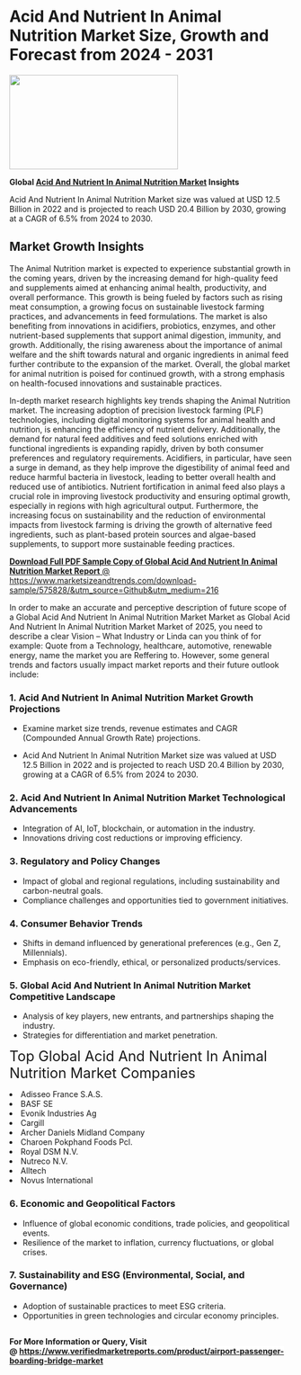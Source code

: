 <H1>Acid And Nutrient In Animal Nutrition Market Size, Growth and Forecast from 2024 - 2031</H1><img class="aligncenter size-medium wp-image-584254" src="https://thirdeyenews.in/wp-content/uploads/2024/09/Global-Market-Research-300x168.jpeg" alt="" width="300" height="168" /><p><strong>Global&nbsp;<a href="https://www.marketsizeandtrends.com/download-sample/575828/&amp;utm_source=Github&utm_medium=216">Acid And Nutrient In Animal Nutrition Market</a> Insights</strong></p><p>Acid And Nutrient In Animal Nutrition Market size was valued at USD 12.5 Billion in 2022 and is projected to reach USD 20.4 Billion by 2030, growing at a CAGR of 6.5% from 2024 to 2030.</p><p><h2>Market Growth Insights</h2> <p>The Animal Nutrition market is expected to experience substantial growth in the coming years, driven by the increasing demand for high-quality feed and supplements aimed at enhancing animal health, productivity, and overall performance. This growth is being fueled by factors such as rising meat consumption, a growing focus on sustainable livestock farming practices, and advancements in feed formulations. The market is also benefiting from innovations in acidifiers, probiotics, enzymes, and other nutrient-based supplements that support animal digestion, immunity, and growth. Additionally, the rising awareness about the importance of animal welfare and the shift towards natural and organic ingredients in animal feed further contribute to the expansion of the market. Overall, the global market for animal nutrition is poised for continued growth, with a strong emphasis on health-focused innovations and sustainable practices. <a href="download-sample-link"></a></p> <p>In-depth market research highlights key trends shaping the Animal Nutrition market. The increasing adoption of precision livestock farming (PLF) technologies, including digital monitoring systems for animal health and nutrition, is enhancing the efficiency of nutrient delivery. Additionally, the demand for natural feed additives and feed solutions enriched with functional ingredients is expanding rapidly, driven by both consumer preferences and regulatory requirements. Acidifiers, in particular, have seen a surge in demand, as they help improve the digestibility of animal feed and reduce harmful bacteria in livestock, leading to better overall health and reduced use of antibiotics. Nutrient fortification in animal feed also plays a crucial role in improving livestock productivity and ensuring optimal growth, especially in regions with high agricultural output. Furthermore, the increasing focus on sustainability and the reduction of environmental impacts from livestock farming is driving the growth of alternative feed ingredients, such as plant-based protein sources and algae-based supplements, to support more sustainable feeding practices. <a href="get-more-link"></p><p><span class=""><strong>Download Full PDF Sample Copy of Global Acid And Nutrient In Animal Nutrition Market Report</strong> @ <a href="https://www.marketsizeandtrends.com/download-sample/575828/&amp;utm_source=Github&utm_medium=216" target="_blank">https://www.marketsizeandtrends.com/download-sample/575828/&amp;utm_source=Github&utm_medium=216</a></span></p><p>In order to make an accurate and perceptive description of future scope of a Global&nbsp;Acid And Nutrient In Animal Nutrition Market Market as Global&nbsp;Acid And Nutrient In Animal Nutrition Market Market of 2025, you need to describe a clear Vision &ndash; What Industry or Linda can you think of for example: Quote from a Technology, healthcare, automotive, renewable energy, name the market you are Reffering to. However, some general trends and factors usually impact market reports and their future outlook include:</p><h3>1.&nbsp;<strong>Acid And Nutrient In Animal Nutrition Market Growth Projections</strong></h3><ul><li>Examine market size trends, revenue estimates and CAGR (Compounded Annual Growth Rate) projections.</li><li><p>Acid And Nutrient In Animal Nutrition Market size was valued at USD 12.5 Billion in 2022 and is projected to reach USD 20.4 Billion by 2030, growing at a CAGR of 6.5% from 2024 to 2030.</p></li></ul><h3>2.&nbsp;<strong>Acid And Nutrient In Animal Nutrition Market Technological Advancements</strong></h3><ul><li>Integration of AI, IoT, blockchain, or automation in the industry.</li><li>Innovations driving cost reductions or improving efficiency.</li></ul><h3>3.&nbsp;<strong>Regulatory and Policy Changes</strong></h3><ul><li>Impact of global and regional regulations, including sustainability and carbon-neutral goals.</li><li>Compliance challenges and opportunities tied to government initiatives.</li></ul><h3>4.&nbsp;<strong>Consumer Behavior Trends</strong></h3><ul><li>Shifts in demand influenced by generational preferences (e.g., Gen Z, Millennials).</li><li>Emphasis on eco-friendly, ethical, or personalized products/services.</li></ul><h3>5.&nbsp;<strong>Global Acid And Nutrient In Animal Nutrition Market Competitive Landscape</strong></h3><ul><li>Analysis of key players, new entrants, and partnerships shaping the industry.</li><li>Strategies for differentiation and market penetration.</li></ul><p data-pm-slice="1 1 []"><span style="color: inherit; font-family: inherit; font-size: 25px;">Top Global Acid And Nutrient In Animal Nutrition Market Companies</span></p><div class="" data-test-id=""><p><li>Adisseo France S.A.S.</li><li> BASF SE</li><li> Evonik Industries Ag</li><li> Cargill</li><li> Archer Daniels Midland Company</li><li> Charoen Pokphand Foods Pcl.</li><li> Royal DSM N.V.</li><li> Nutreco N.V.</li><li> Alltech</li><li> Novus International</li></p></div><h3>6.&nbsp;<strong>Economic and Geopolitical Factors</strong></h3><ul><li>Influence of global economic conditions, trade policies, and geopolitical events.</li><li>Resilience of the market to inflation, currency fluctuations, or global crises.</li></ul><h3>7.&nbsp;<strong>Sustainability and ESG (Environmental, Social, and Governance)</strong></h3><ul><li>Adoption of sustainable practices to meet ESG criteria.</li><li>Opportunities in green technologies and circular economy principles.</li></ul><h2><strong style="font-size: 14px;">For More Information or Query, Visit @&nbsp;</strong><a style="background-color: #ffffff; font-size: 14px;" href="https://www.marketsizeandtrends.com/report/acid-and-nutrient-in-animal-nutrition-market/" target="_blank">https://www.verifiedmarketreports.com/product/airport-passenger-boarding-bridge-market</a></h2>
